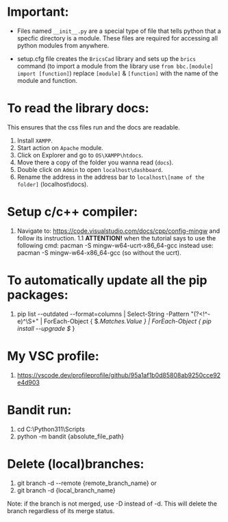 # Important:

- Files named `__init__.py` are a special type of file that tells python that a specfic directory is a module. These files are required for accessing all python modules from anywhere.

- setup.cfg file creates the `BricsCad` library and sets up the `brics` command (to import a module from the library use `from bbc.[module] import [function]`) replace `[module]` & `[function]` with the name of the module and function.

# To read the library docs:

This ensures that the css files run and the docs are readable.

1. Install `XAMPP`.
2. Start action on `Apache` module.
3. Click on Explorer and go to `OS\XAMPP\htdocs`.
4. Move there a copy of the folder you wanna read (`docs`).
5. Double click on `Admin` to open `localhost\dashboard`.
6. Rename the address in the address bar to `localhost\[name of the folder]` (localhost\docs).

# Setup c/c++ compiler:

1. Navigate to: https://code.visualstudio.com/docs/cpp/config-mingw and follow its instruction.
   1.1 **ATTENTION!** when the tutorial says to use the following cmd: pacman -S mingw-w64-ucrt-x86_64-gcc instead use: pacman -S mingw-w64-x86_64-gcc (so without the ucrt).

# To automatically update all the pip packages:

1. pip list --outdated --format=columns | Select-String -Pattern "(?<!^\-e)^\S+" | ForEach-Object { $_.Matches.Value } | ForEach-Object { pip install --upgrade $_ }

# My VSC profile:

1. https://vscode.dev/profileprofile/github/95a1af1b0d85808ab9250cce92e4d903

# Bandit run:

1. cd C:\Python311\Scripts
2. python -m bandit {absolute_file_path}

# Delete (local)branches:

1. git branch -d --remote {remote_branch_name}
   or
2. git branch -d {local_branch_name}

Note: if the branch is not merged, use -D instead of -d. This will delete the branch regardless of its merge status.
